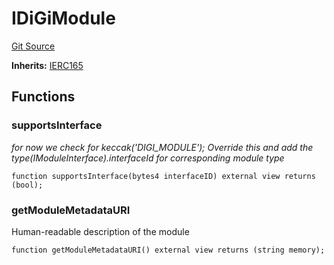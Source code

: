 # IDiGiModule
[Git Source](https://github.com/digiv3rse/protocol-contracts/blob/78826068117a4eb9f5d01837d2d88deb72b92ea0/contracts/modules/interfaces/IDiGiModule.sol)

**Inherits:**
[IERC165](/contracts/misc/PermissionlessCreator.sol/interface.IERC165.md)


## Functions
### supportsInterface

*for now we check for keccak('DIGI_MODULE');
Override this and add the type(IModuleInterface).interfaceId for corresponding module type*


```solidity
function supportsInterface(bytes4 interfaceID) external view returns (bool);
```

### getModuleMetadataURI

Human-readable description of the module


```solidity
function getModuleMetadataURI() external view returns (string memory);
```

